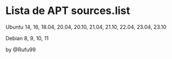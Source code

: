 # Lista de APT sources.list

Ubuntu 14, 16, 18.04, 20.04, 20.10, 21.04, 21.10, 22.04, 23.04, 23.10

Debian 8, 9, 10, 11

by @Rufu99
